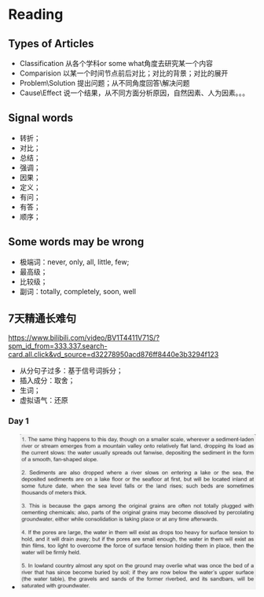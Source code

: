 # Reading
## Types of Articles
* Classification 从各个学科or some what角度去研究某一个内容
* Comparision 以某一个时间节点前后对比；对比的背景；对比的展开
* Problem\Solution 提出问题；从不同角度回答\解决问题
* Cause\Effect  说一个结果，从不同方面分析原因，自然因素、人为因素。。。

## Signal words
* 转折；
* 对比；
* 总结；
* 强调；
* 因果；
* 定义；
* 有问；
* 有答；
* 顺序；

## Some words may be wrong
* 极端词：never, only, all, little, few;
* 最高级；
* 比较级；
* 副词：totally, completely, soon, well

## 7天精通长难句
https://www.bilibili.com/video/BV1T4411V71S/?spm_id_from=333.337.search-card.all.click&vd_source=d32278950acd876ff8440e3b3294f123
* 从分句子过多：基于信号词拆分；
* 插入成分：取舍；
* 生词；
* 虚拟语气：还原
### Day 1
* ![图片](./Reading/Day1.jpg)